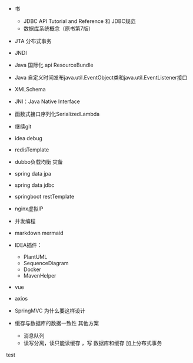 * 书
    * JDBC API Tutorial and Reference 和 JDBC规范
    * 数据库系统概念（原书第7版）
    
* JTA 分布式事务
    
* JNDI 
  
* Java 国际化 api ResourceBundle
* Java 自定义时间发布java.util.EventObject类和java.util.EventListener接口  
* XMLSchema
* JNI：Java Native Interface
* 函数式接口序列化SerializedLambda
* 继续git
* idea debug 
* redisTemplate
* dubbo负载均衡 灾备
* spring data jpa
* spring data jdbc
* springboot restTemplate
* nginx虚拟IP
* 并发编程
* markdown mermaid
* IDEA插件：
    *  PlantUML 
    * SequenceDiagram
    * Docker
    * MavenHelper
* vue 
* axios
* SpringMVC 为什么要这样设计
* 缓存与数据库的数据一致性  其他方案 
    * 消息队列
    * 读写分离，读只能读缓存 ，写 数据库和缓存 加上分布式事务

test


